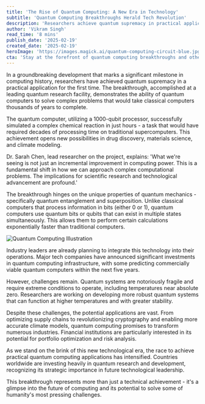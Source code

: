 ```yaml
---
title: 'The Rise of Quantum Computing: A New Era in Technology'
subtitle: 'Quantum Computing Breakthroughs Herald Tech Revolution'
description: 'Researchers achieve quantum supremacy in practical applications, demonstrating the ability of quantum computers to solve complex problems thousands of times faster than classical computers. This breakthrough promises to revolutionize industries from drug discovery to financial modeling.'
author: 'Vikram Singh'
read_time: '8 mins'
publish_date: '2025-02-19'
created_date: '2025-02-19'
heroImage: 'https://images.magick.ai/quantum-computing-circuit-blue.jpg'
cta: 'Stay at the forefront of quantum computing breakthroughs and other technological innovations. Follow us on LinkedIn for daily updates on the latest developments in the tech world.'
---
```


In a groundbreaking development that marks a significant milestone in computing history, researchers have achieved quantum supremacy in a practical application for the first time. The breakthrough, accomplished at a leading quantum research facility, demonstrates the ability of quantum computers to solve complex problems that would take classical computers thousands of years to complete.

The quantum computer, utilizing a 1000-qubit processor, successfully simulated a complex chemical reaction in just hours - a task that would have required decades of processing time on traditional supercomputers. This achievement opens new possibilities in drug discovery, materials science, and climate modeling.

Dr. Sarah Chen, lead researcher on the project, explains: 'What we're seeing is not just an incremental improvement in computing power. This is a fundamental shift in how we can approach complex computational problems. The implications for scientific research and technological advancement are profound.'

The breakthrough hinges on the unique properties of quantum mechanics - specifically quantum entanglement and superposition. Unlike classical computers that process information in bits (either 0 or 1), quantum computers use quantum bits or qubits that can exist in multiple states simultaneously. This allows them to perform certain calculations exponentially faster than traditional computers.

![Quantum Computing Illustration](https://images.magick.ai/quantum-computing-breakthrough.jpg)

Industry leaders are already planning to integrate this technology into their operations. Major tech companies have announced significant investments in quantum computing infrastructure, with some predicting commercially viable quantum computers within the next five years.

However, challenges remain. Quantum systems are notoriously fragile and require extreme conditions to operate, including temperatures near absolute zero. Researchers are working on developing more robust quantum systems that can function at higher temperatures and with greater stability.

Despite these challenges, the potential applications are vast. From optimizing supply chains to revolutionizing cryptography and enabling more accurate climate models, quantum computing promises to transform numerous industries. Financial institutions are particularly interested in its potential for portfolio optimization and risk analysis.

As we stand on the brink of this new technological era, the race to achieve practical quantum computing applications has intensified. Countries worldwide are investing heavily in quantum research and development, recognizing its strategic importance in future technological leadership.

This breakthrough represents more than just a technical achievement - it's a glimpse into the future of computing and its potential to solve some of humanity's most pressing challenges.
